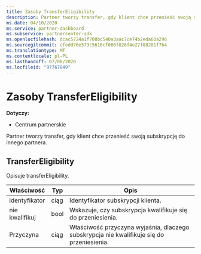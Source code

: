 ```yaml
---
title: Zasoby TransferEligibility
description: Partner tworzy transfer, gdy klient chce przenieść swoją subskrypcję do innego partnera.
ms.date: 04/10/2020
ms.service: partner-dashboard
ms.subservice: partnercenter-sdk
ms.openlocfilehash: dcac5724a1f708bc540a3aac7ce74b2eda60a296
ms.sourcegitcommit: cfedd76e573c5616cf006f826f4e27f08281f7b4
ms.translationtype: MT
ms.contentlocale: pl-PL
ms.lasthandoff: 07/08/2020
ms.locfileid: "97767849"
---
```

# <a name="transfereligibility-resources"></a>Zasoby TransferEligibility

**Dotyczy:**

- Centrum partnerskie

Partner tworzy transfer, gdy klient chce przenieść swoją subskrypcję do innego partnera.

## <a name="transfereligibility"></a>TransferEligibility

Opisuje transferEligibility.

| Właściwość              | Typ             | Opis                                                                              |
|-----------------------|------------------|------------------------------------------------------------------------------------------|
| identyfikator                    | ciąg           | Identyfikator subskrypcji klienta.                                                  |
| nie kwalifikuj            | bool             | Wskazuje, czy subskrypcja kwalifikuje się do przeniesienia.                         |
| Przyczyna                | ciąg           | Właściwość przyczyna wyjaśnia, dlaczego subskrypcja nie kwalifikuje się do przeniesienia. |